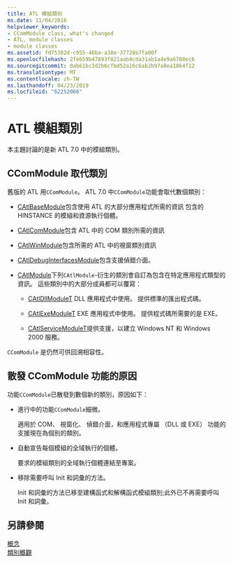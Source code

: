 ```yaml
---
title: ATL 模組類別
ms.date: 11/04/2016
helpviewer_keywords:
- CComModule class, what's changed
- ATL, module classes
- module classes
ms.assetid: fd75382d-c955-46ba-a38e-37728b7fa00f
ms.openlocfilehash: 2fe659b47893f821aab4cda31ab1a4e9a6788ec6
ms.sourcegitcommit: 0ab61bc3d2b6cfbd52a16c6ab2b97a8ea1864f12
ms.translationtype: MT
ms.contentlocale: zh-TW
ms.lasthandoff: 04/23/2019
ms.locfileid: "62252066"
---
```

# <a name="atl-module-classes"></a>ATL 模組類別

本主題討論的是新 ATL 7.0 中的模組類別。

## <a name="ccommodule-replacement-classes"></a>CComModule 取代類別

舊版的 ATL 用`CComModule`。 ATL 7.0 中`CComModule`功能會取代數個類別：

- [CAtlBaseModule](../atl/reference/catlbasemodule-class.md)包含使用 ATL 的大部分應用程式所需的資訊 包含的 HINSTANCE 的模組和資源執行個體。

- [CAtlComModule](../atl/reference/catlcommodule-class.md)包含 ATL 中的 COM 類別所需的資訊

- [CAtlWinModule](../atl/reference/catlwinmodule-class.md)包含所需的 ATL 中的視窗類別資訊

- [CAtlDebugInterfacesModule](../atl/reference/catldebuginterfacesmodule-class.md)包含支援偵錯介面。

- [CAtlModule](../atl/reference/catlmodule-class.md)下列`CAtlModule`-衍生的類別會自訂為包含在特定應用程式類型的資訊。 這些類別中的大部分成員都可以覆寫：

   - [CAtlDllModuleT](../atl/reference/catldllmodulet-class.md) DLL 應用程式中使用。 提供標準的匯出程式碼。

   - [CAtlExeModuleT](../atl/reference/catlexemodulet-class.md) EXE 應用程式中使用。 提供程式碼所需要的是 EXE。

   - [CAtlServiceModuleT](../atl/reference/catlservicemodulet-class.md)提供支援，以建立 Windows NT 和 Windows 2000 服務。

`CComModule` 是仍然可供回溯相容性。

## <a name="reasons-for-distributing-ccommodule-functionality"></a>散發 CComModule 功能的原因

功能`CComModule`已散發到數個新的類別，原因如下：

- 進行中的功能`CComModule`細微。

   適用於 COM、 視窗化、 偵錯介面，和應用程式專屬 （DLL 或 EXE） 功能的支援現在為個別的類別。

- 自動宣告每個模組的全域執行的個體。

   要求的模組類別的全域執行個體連結至專案。

- 移除需要呼叫 Init 和詞彙的方法。

   Init 和詞彙的方法已移至建構函式和解構函式模組類別;此外已不再需要呼叫 Init 和詞彙。

## <a name="see-also"></a>另請參閱

[概念](../atl/active-template-library-atl-concepts.md)<br/>
[類別概觀](../atl/atl-class-overview.md)
